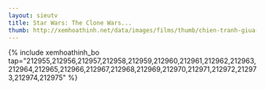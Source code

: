 ```yaml
---
layout: sieutv
title: Star Wars: The Clone Wars...
thumb: http://xemhoathinh.net/data/images/films/thumb/chien-tranh-giua-cac-vi-sao-phan-3-star-wars-the-clone-wars-3-2010.jpg
---
```

{% include xemhoathinh_bo tap="212955,212956,212957,212958,212959,212960,212961,212962,212963,212964,212965,212966,212967,212968,212969,212970,212971,212972,212973,212974,212975" %} 
